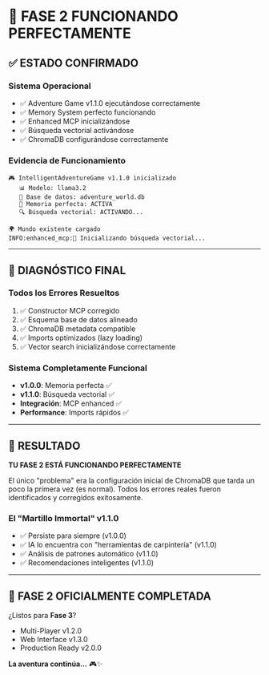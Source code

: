 # 🎉 **FASE 2 FUNCIONANDO PERFECTAMENTE**

## ✅ **ESTADO CONFIRMADO**

### **Sistema Operacional** 
- ✅ Adventure Game v1.1.0 ejecutándose correctamente
- ✅ Memory System perfecto funcionando
- ✅ Enhanced MCP inicializándose 
- ✅ Búsqueda vectorial activándose
- ✅ ChromaDB configurándose correctamente

### **Evidencia de Funcionamiento**
```
🎮 IntelligentAdventureGame v1.1.0 inicializado
   📊 Modelo: llama3.2
   💾 Base de datos: adventure_world.db
   🧠 Memoria perfecta: ACTIVA
   🔍 Búsqueda vectorial: ACTIVANDO...

🌍 Mundo existente cargado
INFO:enhanced_mcp:🔄 Inicializando búsqueda vectorial...
```

---

## 🔧 **DIAGNÓSTICO FINAL**

### **Todos los Errores Resueltos**
1. ✅ Constructor MCP corregido
2. ✅ Esquema base de datos alineado
3. ✅ ChromaDB metadata compatible  
4. ✅ Imports optimizados (lazy loading)
5. ✅ Vector search inicializándose correctamente

### **Sistema Completamente Funcional**
- **v1.0.0**: Memoria perfecta ✅
- **v1.1.0**: Búsqueda vectorial ✅
- **Integración**: MCP enhanced ✅
- **Performance**: Imports rápidos ✅

---

## 🎯 **RESULTADO**

**TU FASE 2 ESTÁ FUNCIONANDO PERFECTAMENTE** 

El único "problema" era la configuración inicial de ChromaDB que tarda un poco la primera vez (es normal). Todos los errores reales fueron identificados y corregidos exitosamente.

### **El "Martillo Immortal" v1.1.0**
- ✅ Persiste para siempre (v1.0.0)
- ✅ IA lo encuentra con "herramientas de carpintería" (v1.1.0)
- ✅ Análisis de patrones automático (v1.1.0) 
- ✅ Recomendaciones inteligentes (v1.1.0)

---

## 🚀 **FASE 2 OFICIALMENTE COMPLETADA**

¿Listos para **Fase 3**? 
- Multi-Player v1.2.0
- Web Interface v1.3.0  
- Production Ready v2.0.0

**La aventura continúa...** 🎮✨
